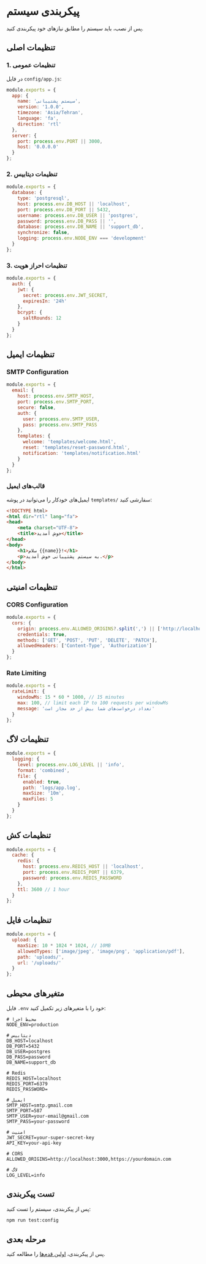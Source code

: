 # پیکربندی سیستم

پس از نصب، باید سیستم را مطابق نیازهای خود پیکربندی کنید.

## تنظیمات اصلی

### 1. تنظیمات عمومی

در فایل `config/app.js`:

```javascript
module.exports = {
  app: {
    name: 'سیستم پشتیبانی',
    version: '1.0.0',
    timezone: 'Asia/Tehran',
    language: 'fa',
    direction: 'rtl'
  },
  server: {
    port: process.env.PORT || 3000,
    host: '0.0.0.0'
  }
};
```

### 2. تنظیمات دیتابیس

```javascript
module.exports = {
  database: {
    type: 'postgresql',
    host: process.env.DB_HOST || 'localhost',
    port: process.env.DB_PORT || 5432,
    username: process.env.DB_USER || 'postgres',
    password: process.env.DB_PASS || '',
    database: process.env.DB_NAME || 'support_db',
    synchronize: false,
    logging: process.env.NODE_ENV === 'development'
  }
};
```

### 3. تنظیمات احراز هویت

```javascript
module.exports = {
  auth: {
    jwt: {
      secret: process.env.JWT_SECRET,
      expiresIn: '24h'
    },
    bcrypt: {
      saltRounds: 12
    }
  }
};
```

## تنظیمات ایمیل

### SMTP Configuration

```javascript
module.exports = {
  email: {
    host: process.env.SMTP_HOST,
    port: process.env.SMTP_PORT,
    secure: false,
    auth: {
      user: process.env.SMTP_USER,
      pass: process.env.SMTP_PASS
    },
    templates: {
      welcome: 'templates/welcome.html',
      reset: 'templates/reset-password.html',
      notification: 'templates/notification.html'
    }
  }
};
```

### قالب‌های ایمیل

ایمیل‌های خودکار را می‌توانید در پوشه `templates/` سفارشی کنید:

```html
<!DOCTYPE html>
<html dir="rtl" lang="fa">
<head>
    <meta charset="UTF-8">
    <title>خوش آمدید</title>
</head>
<body>
    <h1>سلام {{name}}!</h1>
    <p>به سیستم پشتیبانی خوش آمدید.</p>
</body>
</html>
```

## تنظیمات امنیتی

### CORS Configuration

```javascript
module.exports = {
  cors: {
    origin: process.env.ALLOWED_ORIGINS?.split(',') || ['http://localhost:3000'],
    credentials: true,
    methods: ['GET', 'POST', 'PUT', 'DELETE', 'PATCH'],
    allowedHeaders: ['Content-Type', 'Authorization']
  }
};
```

### Rate Limiting

```javascript
module.exports = {
  rateLimit: {
    windowMs: 15 * 60 * 1000, // 15 minutes
    max: 100, // limit each IP to 100 requests per windowMs
    message: 'تعداد درخواست‌های شما بیش از حد مجاز است'
  }
};
```

## تنظیمات لاگ

```javascript
module.exports = {
  logging: {
    level: process.env.LOG_LEVEL || 'info',
    format: 'combined',
    file: {
      enabled: true,
      path: 'logs/app.log',
      maxSize: '10m',
      maxFiles: 5
    }
  }
};
```

## تنظیمات کش

```javascript
module.exports = {
  cache: {
    redis: {
      host: process.env.REDIS_HOST || 'localhost',
      port: process.env.REDIS_PORT || 6379,
      password: process.env.REDIS_PASSWORD
    },
    ttl: 3600 // 1 hour
  }
};
```

## تنظیمات فایل

```javascript
module.exports = {
  upload: {
    maxSize: 10 * 1024 * 1024, // 10MB
    allowedTypes: ['image/jpeg', 'image/png', 'application/pdf'],
    path: 'uploads/',
    url: '/uploads/'
  }
};
```

## متغیرهای محیطی

فایل `.env` خود را با متغیرهای زیر تکمیل کنید:

```env
# محیط اجرا
NODE_ENV=production

# دیتابیس
DB_HOST=localhost
DB_PORT=5432
DB_USER=postgres
DB_PASS=password
DB_NAME=support_db

# Redis
REDIS_HOST=localhost
REDIS_PORT=6379
REDIS_PASSWORD=

# ایمیل
SMTP_HOST=smtp.gmail.com
SMTP_PORT=587
SMTP_USER=your-email@gmail.com
SMTP_PASS=your-password

# امنیت
JWT_SECRET=your-super-secret-key
API_KEY=your-api-key

# CORS
ALLOWED_ORIGINS=http://localhost:3000,https://yourdomain.com

# لاگ
LOG_LEVEL=info
```

## تست پیکربندی

پس از پیکربندی، سیستم را تست کنید:

```bash
npm run test:config
```

## مرحله بعدی

پس از پیکربندی، [اولین قدم‌ها](/docs/getting-started/first-steps) را مطالعه کنید.
